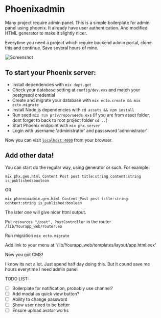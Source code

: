 # Phoenixadmin

Many project require admin panel. This is a simple boilerplate for admin panel using phoenix. It already have user authentication. And modified HTML generator to make it slightly nicer. 

Everytime you need a project which require backend admin portal, clone this and continue. Save several hours of mine.

![Screenshot](https://s33.postimg.cc/4h4nkj89b/Screen_Shot_2018-07-04_at_2.49.57_PM.png)

## To start your Phoenix server:

  * Install dependencies with `mix deps.get`
  * Check your database setting at `config/dev.exs` and match your postgresql credential
  * Create and migrate your database with `mix ecto.create && mix ecto.migrate`
  * Install Node.js dependencies with `cd assets && npm install`
  * Run seed `mix run priv/repo/seeds.exs` (if you are from asset folder, dont forget to back to root project folder `cd ..`)
  * Start Phoenix endpoint with `mix phx.server`
  * Login with username 'administrator' and passsword 'administrator'

Now you can visit [`localhost:4000`](http://localhost:4000) from your browser.


## Add other data!
You can start do the regular way, using generator or such. For example:

`mix phx.gen.html Content Post post title:string content:string is_published:boolean`

OR 

`mix phoenixadmin.gen.html Content Post post title:string content:string is_published:boolean`

The later one will give nicer html output.

Put `resources "/post", PostController` in the router `/lib/Yourapp_web/router.ex`

Run migration `mix ecto.migrate`

Add link to your menu at '/lib/Yourapp_web/templates/layout/app.html.eex'

Now you got CMS!



I know its not a lot. Just spend half day doing this. But It cound save me hours everytime I need admin panel.



TODO LIST:
- [ ] Boilerplate for notification, probably use channel?
- [ ] Add modal as quick view button?
- [ ] Ability to change password
- [ ] Show user need to be better
- [ ] Ensure upload avatar works